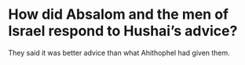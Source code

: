 # How did Absalom and the men of Israel respond to Hushai’s advice?

They said it was better advice than what Ahithophel had given them.
